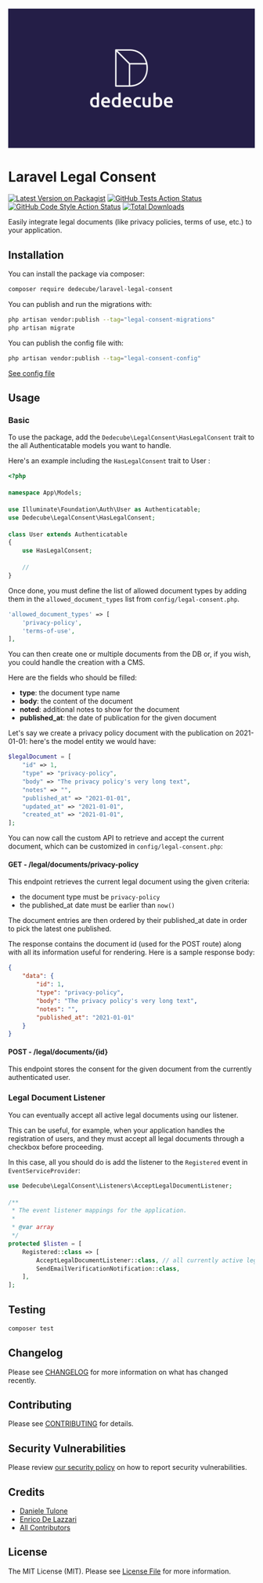 <p align="center">
  <img src="./art/cover.png" alt="Social Card of Laravel Legal Consent">
</p>

# Laravel Legal Consent

[![Latest Version on Packagist](https://img.shields.io/packagist/v/dedecube/laravel-legal-consent.svg?style=flat-square)](https://packagist.org/packages/dedecube/laravel-legal-consent)
[![GitHub Tests Action Status](https://img.shields.io/github/actions/workflow/status/dedecube/laravel-legal-consent/run-tests.yml?branch=main&label=tests&style=flat-square)](https://github.com/dedecube/laravel-legal-consent/actions?query=workflow%3Arun-tests+branch%3Amain)
[![GitHub Code Style Action Status](https://img.shields.io/github/actions/workflow/status/dedecube/laravel-legal-consent/php-cs-fixer.yml?branch=main&label=code%20style&style=flat-square)](https://github.com/dedecube/laravel-legal-consent/actions?query=workflow%3A"Check+%26+fix+styling"+branch%3Amain)
[![Total Downloads](https://img.shields.io/packagist/dt/dedecube/laravel-legal-consent.svg?style=flat-square)](https://packagist.org/packages/dedecube/laravel-legal-consent)

Easily integrate legal documents (like privacy policies, terms of use, etc.) to your application.

## Installation

You can install the package via composer:

```bash
composer require dedecube/laravel-legal-consent
```

You can publish and run the migrations with:

```bash
php artisan vendor:publish --tag="legal-consent-migrations"
php artisan migrate
```

You can publish the config file with:
```bash
php artisan vendor:publish --tag="legal-consent-config"
```

[See config file](./config/legal-consent.php)

## Usage

### Basic

To use the package, add the `Dedecube\LegalConsent\HasLegalConsent` trait to the all Authenticatable models you want to handle.

Here's an example including the `HasLegalConsent` trait to User :

``` php
<?php

namespace App\Models;

use Illuminate\Foundation\Auth\User as Authenticatable;
use Dedecube\LegalConsent\HasLegalConsent;

class User extends Authenticatable
{
    use HasLegalConsent;

    // 
}
```

Once done, you must define the list of allowed document types by adding them in the `allowed_document_types` list from `config/legal-consent.php`.

``` php
'allowed_document_types' => [
    'privacy-policy',
    'terms-of-use',
],
```

You can then create one or multiple documents from the DB or, if you wish, you could handle the creation with a CMS.

Here are the fields who should be filled:
- **type**: the document type name
- **body**: the content of the document
- **noted**: additional notes to show for the document
- **published_at**: the date of publication for the given document

Let's say we create a privacy policy document with the publication on 2021-01-01: here's the model entity we would have:

``` php
$legalDocument = [
    "id" => 1,
    "type" => "privacy-policy",
    "body" => "The privacy policy's very long text",
    "notes" => "",
    "published_at" => "2021-01-01",
    "updated_at" => "2021-01-01",
    "created_at" => "2021-01-01",
];
```

You can now call the custom API to retrieve and accept the current document, which can be customized in `config/legal-consent.php`:

#### GET - **/legal/documents/privacy-policy**

This endpoint retrieves the current legal document using the given criteria:
- the document type must be `privacy-policy`
- the published_at date must be earlier than `now()`

The document entries are then ordered by their published_at date in order to pick the latest one published.

The response contains the document id (used for the POST route) along with all its information useful for rendering.
Here is a sample response body:

``` json
{
    "data": {
        "id": 1,
        "type": "privacy-policy",
        "body": "The privacy policy's very long text",
        "notes": "",
        "published_at": "2021-01-01"
    }
}
```

#### POST - **/legal/documents/{id}**

This endpoint stores the consent for the given document from the currently authenticated user.

### Legal Document Listener

You can eventually accept all active legal documents using our listener.

This can be useful, for example, when your application handles the registration of users, and they must accept all legal documents through a checkbox before proceeding.

In this case, all you should do is add the listener to the `Registered` event in `EventServiceProvider`:

``` php
use Dedecube\LegalConsent\Listeners\AcceptLegalDocumentListener;

/**
 * The event listener mappings for the application.
 *
 * @var array
 */
protected $listen = [
    Registered::class => [
        AcceptLegalDocumentListener::class, // all currently active legal documents will be accepted
        SendEmailVerificationNotification::class,
    ],
];
```

## Testing

```bash
composer test
```

## Changelog

Please see [CHANGELOG](CHANGELOG.md) for more information on what has changed recently.

## Contributing

Please see [CONTRIBUTING](https://github.com/dedecube/.github/blob/main/CONTRIBUTING.md) for details.

## Security Vulnerabilities

Please review [our security policy](https://github.com/dedecube/.github/security/policy) on how to report security vulnerabilities.

## Credits

- [Daniele Tulone](https://github.com/danieletulone)
- [Enrico De Lazzari](https://github.com/enricodelazzari)
- [All Contributors](../../contributors)

## License

The MIT License (MIT). Please see [License File](LICENSE.md) for more information.
